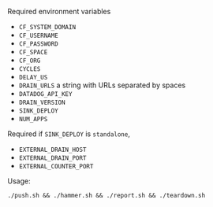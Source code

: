 Required environment variables

- `CF_SYSTEM_DOMAIN`
- `CF_USERNAME`
- `CF_PASSWORD`
- `CF_SPACE`
- `CF_ORG`
- `CYCLES`
- `DELAY_US`
- `DRAIN_URLS` a string with URLs separated by spaces
- `DATADOG_API_KEY`
- `DRAIN_VERSION`
- `SINK_DEPLOY`
- `NUM_APPS`

Required if `SINK_DEPLOY` is `standalone`,
- `EXTERNAL_DRAIN_HOST`
- `EXTERNAL_DRAIN_PORT`
- `EXTERNAL_COUNTER_PORT`

Usage:

<!-- TODO: add generate id script -->
```
./push.sh && ./hammer.sh && ./report.sh && ./teardown.sh
```
